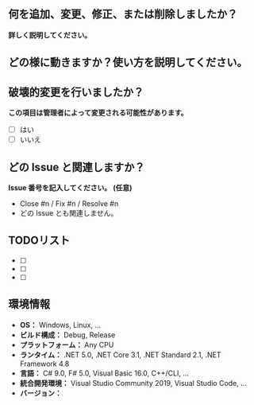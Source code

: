 ## 何を追加、変更、修正、または削除しましたか？
**詳しく説明してください。**

## どの様に動きますか？使い方を説明してください。

## 破壊的変更を行いましたか？
**この項目は管理者によって変更される可能性があります。**
* [ ] はい
* [ ] いいえ

## どの Issue と関連しますか？
**Issue 番号を記入してください。**
**(任意)**
* Close #n / Fix #n / Resolve #n
* どの Issue とも関連しません。

## TODOリスト
* [ ]
* [ ]
* [ ]

## 環境情報
* **OS：** Windows, Linux, ...
* **ビルド構成：** Debug, Release
* **プラットフォーム：** Any CPU
* **ランタイム：** .NET 5.0, .NET Core 3.1, .NET Standard 2.1, .NET Framework 4.8
* **言語：** C# 9.0, F# 5.0, Visual Basic 16.0, C++/CLI, ...
* **統合開発環境：** Visual Studio Community 2019, Visual Studio Code, ...
* **バージョン：**
